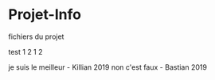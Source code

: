 # Projet-Info
fichiers du projet

test 1 2 1 2

je suis le meilleur - Killian 2019
non c'est faux - Bastian 2019
